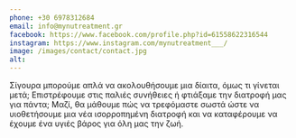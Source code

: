 ```yaml
---
phone: +30 6978312684
email: info@mynutreatment.gr
facebook: https://www.facebook.com/profile.php?id=61558622316544
instagram: https://www.instagram.com/mynutreatment___/
image: /images/contact/contact.jpg
alt: 
---
```


Σίγουρα μπορούμε απλά να ακολουθήσουμε μια δίαιτα, όμως τι γίνεται μετά; Επιστρέφουμε στις παλιές συνήθειες ή φτιάξαμε την διατροφή μας για πάντα; Μαζί, θα μάθουμε πώς να τρεφόμαστε σωστά ώστε να υιοθετήσουμε μια νέα ισορροπημένη διατροφή και να καταφέρουμε να έχουμε ένα υγιές βάρος για όλη μας την ζωή.